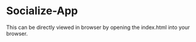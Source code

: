 # Socialize-App
This can be directly viewed in browser by opening the index.html into your browser.

